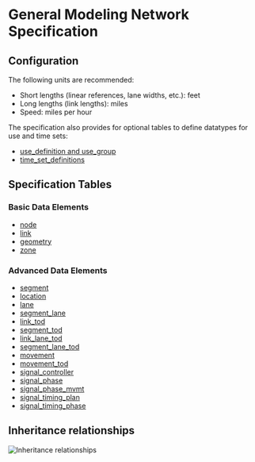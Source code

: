 # General Modeling Network Specification

## Configuration
The following units are recommended:
- Short lengths (linear references, lane widths, etc.): feet
- Long lengths (link lengths): miles
- Speed: miles per hour

The specification also provides for optional tables to define datatypes for use and time sets:
- [use_definition and use_group](Use_Definition-and-Use_Group.md)  
- [time_set_definitions](TOD.md#time_set_definitions)

## Specification Tables
### Basic Data Elements
- [node](Node.md)  
- [link](Link.md)
- [geometry](Geometry.md)       
- [zone](Zone.md)
### Advanced Data Elements
- [segment](Segment.md)  
- [location](Location.md)  
- [lane](Lane.md)  
- [segment_lane](Segment_lane.md)
- [link_tod](TOD.md#Link_TOD)  
- [segment_tod](TOD.md#segment_tod)  
- [link_lane_tod](TOD.md#link_lane_tod)  
- [segment_lane_tod](TOD.md#segment_lane_tod)  
- [movement](Movement-and-Movement_TOD.md#Movement)  
- [movement_tod](Movement-and-Movement_TOD.md#Movement_TOD) 
- [signal_controller](Signals.md#signal_controller)
- [signal_phase](Signals.md#Signal_Phase)  
- [signal_phase_mvmt](Signals.md#signal_phase_mvmt)  
- [signal_timing_plan](Signals.md#Signal_Timing_Plan)
- [signal_timing_phase](Signals.md#Signal_Timing_Phase)  

## Inheritance relationships
![Inheritance relationships](../Images/inheritance.png)
